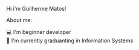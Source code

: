 Hi i'm Guilherme Matos!

About me:

💻 I'm beginner developer </br>
📝 I'm currently graduanting in Information Systems </br>

